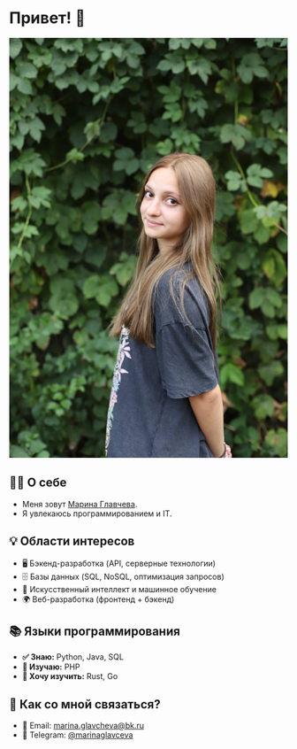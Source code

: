 # Привет! 👋

![Мой аватар](my.image.jpg)

## 👩‍💻 О себе  
- Меня зовут [Марина Главчева](https://github.com/marinaglavceva).  
- Я увлекаюсь программированием и IT.

## 💡 Области интересов  
- 🖥️ Бэкенд-разработка (API, серверные технологии)  
- 🗄️ Базы данных (SQL, NoSQL, оптимизация запросов)  
- 🤖 Искусственный интеллект и машинное обучение  
- 🌍 Веб-разработка (фронтенд + бэкенд)  

## 📚 Языки программирования  
- **✅ Знаю:** Python, Java, SQL  
- **📖 Изучаю:** PHP  
- **🎯 Хочу изучить:** Rust, Go  

## 📩 Как со мной связаться?  
- 📧 Email: marina.glavcheva@bk.ru  
- 💬 Telegram: [@marinaglavceva](https://t.me/marinaglavceva)  
